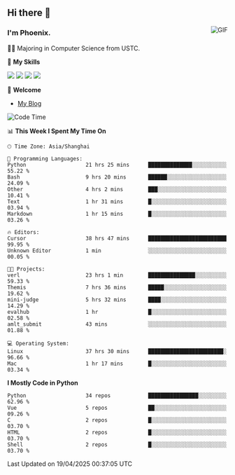 ## Hi there 👋
<img align="right" alt="GIF" src="https://raw.githubusercontent.com/JoeyBling/JoeyBling/master/pic/pusheencode.gif" />

### I'm Phoenix.

👨‍🎓 Majoring in Computer Science from USTC.

🌟 **My Skills**

![](https://img.shields.io/badge/-Python-3e74a2?style=flat-square&logo=Python&logoColor=fff)
![](https://img.shields.io/badge/-C++-9f62a5?style=flat&logo=cplusplus&logoColor=white)
![](https://img.shields.io/badge/-Linux-185886?style=flat-square&logo=Linux&logoColor=fff)
![](https://img.shields.io/badge/-Rust-ff4136?style=flat-square&logo=Rust&logoColor=fff)

💬 **Welcome**

- [My Blog](https://ysy-phoenix.github.io/)

<!--START_SECTION:waka-->
![Code Time](http://img.shields.io/badge/Code%20Time-1%2C433%20hrs%2036%20mins-blue)

📊 **This Week I Spent My Time On** 

```text
🕑︎ Time Zone: Asia/Shanghai

💬 Programming Languages: 
Python                   21 hrs 25 mins      ██████████████░░░░░░░░░░░   55.22 % 
Bash                     9 hrs 20 mins       ██████░░░░░░░░░░░░░░░░░░░   24.09 % 
Other                    4 hrs 2 mins        ███░░░░░░░░░░░░░░░░░░░░░░   10.41 % 
Text                     1 hr 31 mins        █░░░░░░░░░░░░░░░░░░░░░░░░   03.94 % 
Markdown                 1 hr 15 mins        █░░░░░░░░░░░░░░░░░░░░░░░░   03.26 % 

🔥 Editors: 
Cursor                   38 hrs 47 mins      █████████████████████████   99.95 % 
Unknown Editor           1 min               ░░░░░░░░░░░░░░░░░░░░░░░░░   00.05 % 

🐱‍💻 Projects: 
verl                     23 hrs 1 min        ███████████████░░░░░░░░░░   59.33 % 
Themis                   7 hrs 36 mins       █████░░░░░░░░░░░░░░░░░░░░   19.62 % 
mini-judge               5 hrs 32 mins       ████░░░░░░░░░░░░░░░░░░░░░   14.29 % 
evalhub                  1 hr                █░░░░░░░░░░░░░░░░░░░░░░░░   02.58 % 
amlt_submit              43 mins             ░░░░░░░░░░░░░░░░░░░░░░░░░   01.88 % 

💻 Operating System: 
Linux                    37 hrs 30 mins      ████████████████████████░   96.66 % 
Mac                      1 hr 17 mins        █░░░░░░░░░░░░░░░░░░░░░░░░   03.34 % 
```

**I Mostly Code in Python** 

```text
Python                   34 repos            ████████████████░░░░░░░░░   62.96 % 
Vue                      5 repos             ██░░░░░░░░░░░░░░░░░░░░░░░   09.26 % 
C                        2 repos             █░░░░░░░░░░░░░░░░░░░░░░░░   03.70 % 
HTML                     2 repos             █░░░░░░░░░░░░░░░░░░░░░░░░   03.70 % 
Shell                    2 repos             █░░░░░░░░░░░░░░░░░░░░░░░░   03.70 % 
```




 Last Updated on 19/04/2025 00:37:05 UTC
<!--END_SECTION:waka-->

<!--
**ysy-phoenix/ysy-phoenix** is a ✨ _special_ ✨ repository because its `README.md` (this file) appears on your GitHub profile.

Here are some ideas to get you started:

- 🔭 I’m currently working on ...
- 🌱 I’m currently learning ...
- 👯 I’m looking to collaborate on ...
- 🤔 I’m looking for help with ...
- 💬 Ask me about ...
- 📫 How to reach me: ...
- 😄 Pronouns: ...
- ⚡ Fun fact: ...
-->
